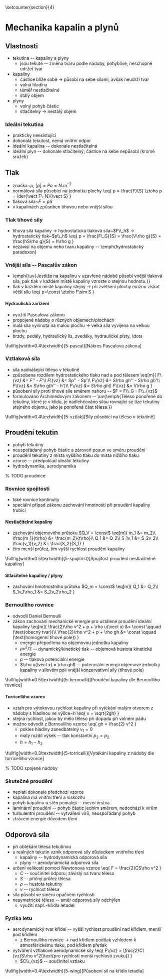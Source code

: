 \setcounter{section}{4}

# Mechanika kapalin a plynů

## Vlastnosti
- tekutina -- kapaliny a plyny
	- jsou tekuté -- změna tvaru podle nádoby, pohyblivé, neschopné udržet tvar
- kapaliny
	- částice blíže sobě $\rightarrow$ působí na sebe silami, avšak neudrží tvar
	- volná hladina
	- téměř nestlačitelné
	- stálý objem
- plyny
	- volný pohyb částic
	- stlačitelný $\rightarrow$ nestálý objem

### Ideální tekutina
- prakticky neexistující
- dokonalá tekutost, nemá vnitřní odpor
- ideální kapalina -- dokonale nestlačitelná
- ideální plyn -- dokonale stlačitelný; částice na sebe nepůsobí (kromě srážek)

## Tlak
- značka~$p$, $[p]=Pa=N.m^{-2}$
- normálová síla působící na jednotku plochy
	\eq{
		p = \frac{F}{S} \ztoho p = \der{\vect F\\_N}{\vect S}
	}
- tlaková síla~$F=pS$
- v kapalinách způsoben tíhovou nebo vnější sílou

### Tlak tíhové síly
- tíhová síla kapaliny $\rightarrow$ hydrostatická tlaková síla~$F\\_h$ $\rightarrow$ hydrostatický tlak~$p\\_h$
	\eq{
		p = \frac{F\\_G}{S} = \frac{V\rho g}{S} = \frac{hS\rho g}{S} = h\rho g
	}
- nezávisí na objemu nebo tvaru kapaliny -- \emph{hydrostatický paradoxon}

### Vnější síla -- Pascalův zákon
- \emph{\uv{Jestliže na kapalinu v uzavřené nádobě působí vnější tlaková síla, pak tlak v každém místě kapaliny vzroste o stejnou hodnotu.}}
- tlak v každém místě kapaliny stejný $\rightarrow$ při zvětšení plochy možno získat větší sílu
	\eq{
		p=\const \ztoho F\sim S
	}

#### Hydraulická zařízení
- využití Pascalova zákonu
- propojené nádoby o různých objemech/plochách
- malá síla vyvinuta na malou plochu $\rightarrow$ velká síla vyvíjena na velkou plochu
- brzdy, pedály, hydraulický lis, zvedáky, hydraulické písty, \dots

\fullfig[width=0.4\textwidth]{5-pascal}[Nákres Pascalova zákona]

### Vztlaková síla
- síla nadnášející těleso v tekutině
- způsobena rozdílem hydrostatického tlaku nad a pod tělesem
	\eq[m]{
		F\\_{vz} &= F'' - F'\\\\
		F\\_{vz} &= Sp'' - Sp'\\\\
		F\\_{vz} &= S\rho gh'' - S\rho gh'\\\\
		F\\_{vz} &= S\rho g(h'' - h')\\\\
		F\\_{vz} &= S\rho gh\\\\
		F\\_{vz} &= V\rho g
	}
- působení síly proti tíhové síle směrem nahoru -- $F = F\\_G - F\\_{vz}$
- formulováno Archimédovým zákonem -- \uv{\emph{Těleso ponořené do tekutiny, které je v klidu, je nadlehčováno silou rovnající se tíze tekutiny stejného objemu, jako je ponořená část tělesa.}}

\fullfig[width=0.4\textwidth]{5-vztlak}[Síly působící na těleso v tekutině]

## Proudění tekutin
- pohyb tekutiny
- neuspořádaný pohyb částic a zároveň posun ve směru proudění
- proudění tekutiny z místa vyššího tlaku do místa nižšího tlaku
- vzorce -- předpoklad ideální tekutiny
- hydrodynamika, aerodynamika

% TODO proudnice

### Rovnice spojitosti
- také rovnice kontinuity
- speciální případ zákonu zachování hmotnosti při proudění kapaliny trubicí

#### Nestlačitelné kapaliny
- zachování objemového průtoku $Q_V = \const$
	\eq[m]{
		m_1 &= m_2\\\\
		\frac{m_1}{t\rho} &= \frac{m_2}{t\rho}\\\\
		Q_1 &= Q_2\\\\
		S_1v_1 &= S_2v_2\\\\
		\frac{v_1}{v_2} &= \frac{S_2}{S_1}
	}
- čím menší průřez, tím vyšší rychlost proudění kapaliny

\fullfig[width=0.5\textwidth]{5-spojitost}[Spojitost proudění nestlačitelné kapaliny]

#### Stlačitelné kapaliny / plyny
- zachování hmotnostního průtoku $Q_m = \const$
	\eq[m]{
		Q_1 &= Q_2\\\\
		S_1v_1\rho_1 &= S_2v_2\rho_2
	}

### Bernoulliho rovnice
- odvodil Daniel Bernoulli
- zákon zachování mechanické energie pro ustálené proudění ideální kapaliny
	\eq[m]{
		\frac{2}\rho v^2 + p + \rho u(\vect x) &= \const \qquad (\text{obecný tvar})\\\\
		\frac{2}\rho v^2 + p + \rho gh &= \const \qquad (\text{homogenní tíhové pole})
	}
	- energie přepočtena na objemovou jednotku kapaliny
	- $\rho v^2/2$ -- dynamický/kinetický tlak -- objemová hustota kinetické energie
	- $p$ -- tlaková potenciální energie
	- $\rho u(\vect x) = \rho gh$ -- potenciální energii objemové jednotky kapaliny v silovém poli vnější konzervativní síly (tíhové pole)

\fullfig[width=0.5\textwidth]{5-bernoulli}[Proudění kapaliny dle Bernoulliho rovnice]

#### Torricelliho vzorec
- vztah pro výtokovou rychlost kapaliny při vytékání malým otvorem z nádoby s hladinou ve výšce~$h$
	\eq{
		v = \sqrt{2gh}
	}
- stejná rychlost, jakou by mělo těleso při dopadu při volném pádu
- možno odvodit z Bernoulliho vzorce
	\eq{
		gh = \frac{2} v^2
	}
	- pokles hladiny zanedbatelný $v_1=0$
	- malý rozdíl výšek -- tlak konstantní $p_2=p_2$
	- $h = h_1-h_2$

\fullfig[width=0.3\textwidth]{5-torricelli}[Vytékání kapaliny z nádoby dle torricelliho vzorce]

% TODO spojené nádoby

### Skutečné proudění
- neplatí dokonale předchozí vzorce
- kapalina má vnitřní tření a viskozitu
- pohyb kapalinu u stěn pomaleji -- mezní vrstva
- laminární proudění -- pohyb částic jedním směrem, nedochází k vírům
- turbulentní proudění -- vytváření vírů, neuspořádaný pohyb
- ztrácení energie důvodem tření

## Odporová síla
- při obtékání tělesa tekutinou
- u reálných tekutin vznik odporové síly důsledkem vnitřního tření
	- kapaliny -- hydrodynamická odporová síla
	- plyny -- aerodynamická odporová síla
- určení velikosti pomocí Newtonova vzorce
	\eq{
		F = \frac{2}CS\rho v^2
	}
	- $C$ -- součinitel odporu; závislý na tvaru tělesa
	- $S$ -- příčný průřez tělesa
	- $\rho$ -- hustota tekutiny
	- $v$ -- rychlost tělesa
- síla působí ve směru opačném rychlosti
- nesymetrické těleso -- směr odporové síly odchýlen
	- využití např.~křídla letadel

### Fyzika letu
- aerodynamický tvar křídel -- vyšší rychlost proudění nad křídlem, menší pod křídlem
	- z Bernoulliho rovnice $\rightarrow$ nad křídlem podtlak vzhledem k atmosférickému tlaku, pod křídlem přetlak
- vytváření vztlakové aerodynamické síly
	\eq{
		F\\_{vz} = \frac{2}C\\_{vz}S\rho v^2(\text{pro rychlosti menší rychlosti zvuku})
	}
	- $C\\_{vz}$ -- součinitel vztlaku

\fullfig[width=0.4\textwidth]{5-wing}[Působení sil na křídlo letadla]
